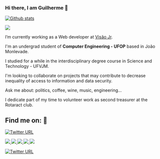 ### Hi there, I am Guilherme 👋

[![Github stats](https://github-readme-stats.vercel.app/api?username=guiinow&count_private=true&show_icons=true&hide_border=true&theme=tokyonight)](https://github.com/guiinow/github-readme-stats)

<a href="https://github-readme-stats.anuraghazra1.vercel.app/api/top-langs/?username=guiinow">
  <img align="center" src="https://github-readme-stats.anuraghazra1.vercel.app/api/top-langs/?username=guiinow&layout=compact&theme=radical" />
</a>


I’m currently working as a Web developer at [Visão Jr](https://www.visaojr.com.br/). 

I'm an undergrad student of **Computer Engineering - UFOP** based in João Monlevade.

I studied for a while in the interdisciplinary degree course in Science and Technology -  UFVJM.

I'm looking to collaborate on projects that may contribute to decrease inequality of access to information and data security.

Ask me about: politics, coffee, wine, music, engineering...

I dedicate part of my time to volunteer work as second treasurer at the Rotaract club.


## Find me on: :iphone:

[![Twitter URL](https://img.shields.io/badge/my--website-guiinow-green)](https://guiinow.github.io/guiferreira/)

<a href="https://web.whatsapp.com/send?phone=5533999428324" alt="WhatsApp" target="_blank">
    <img src="https://img.shields.io/badge/-WhatsApp-4c4c4c?style=flat-square&logo=WhatsApp&logoColor=white" />
  </a>
 <a href="https://www.linkedin.com/in/guiiferreira/" alt="LinkedIn" target="_blank">
    <img src="https://img.shields.io/badge/-LinkedIn-4c4c4c?style=flat-square&logo=Linkedin&logoColor=white" />
  </a>
  <a href="https://guiinow.medium.com/" alt="Medium" target="_blank">
    <img src="https://img.shields.io/badge/-Medium-4c4c4c?style=flat-square&logo=Medium&logoColor=white" />
  </a>
  <a href="https://github.com/guiinow" alt="GitHub" target="_blank">
    <img src="https://img.shields.io/badge/-GitHub-4c4c4c?style=flat-square&logo=Github&logoColor=white" />
  </a>
  
  <a href="https://github.com/guiinow" alt="Views" target="_blank">
    <img src="https://komarev.com/ghpvc/?username=guiinow&color=gray&style=flat-square" />
  </a>

[![Twitter URL](https://img.shields.io/badge/Que--tal--me--pagar--um--cafezinho-picpay-sucess)](https://picpay.me/guiinow )

<!--
**guiinow/guiinow** is a ✨ _special_ ✨ repository because its `README.md` (this file) appears on your GitHub profile.

Here are some ideas to get you started:

- 🔭 I’m currently working on ...
- 🌱 I’m currently learning ...
- 👯 I’m looking to collaborate on ...
- 🤔 I’m looking for help with ...
- 💬 Ask me about ...
- 📫 How to reach me: ...
- 😄 Pronouns: ...
- ⚡ Fun fact: ...
-->

